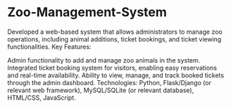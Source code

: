 # Zoo-Management-System
Developed a web-based system that allows administrators to manage zoo operations, including animal additions, ticket bookings, and ticket viewing functionalities.
Key Features:

Admin functionality to add and manage zoo animals in the system.
Integrated ticket booking system for visitors, enabling easy reservations and real-time availability.
Ability to view, manage, and track booked tickets through the admin dashboard.
Technologies: Python, Flask/Django (or relevant web framework), MySQL/SQLite (or relevant database), HTML/CSS, JavaScript.
